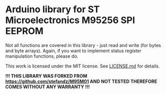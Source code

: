 # Arduino library for ST Microelectronics M95256 SPI EEPROM

Not all functions are covered in this library - just read and write (for bytes and byte arrays). Again, if you want to implement status register manipulation functions, please do.

This work is licensed under the MIT license. See [LICENSE.md](https://github.com/stefandz/M95M01/blob/master/LICENSE.md) for details.

**!!! THIS LIBRARY WAS FORKED FROM https://github.com/stefandz/M95M01 AND NOT TESTED THEREFORE COMES WITHOUT ANY WARRANTY !!!**
